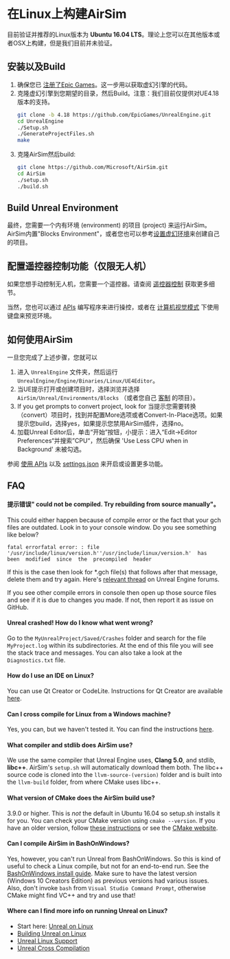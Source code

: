 # 在Linux上构建AirSim

目前验证并推荐的Linux版本为 **Ubuntu 16.04 LTS**。理论上您可以在其他版本或者OSX上构建，但是我们目前并未验证。

## 安装以及Build

1. 确保您已 [注册了Epic Games](https://docs.unrealengine.com/latest/INT/Platforms/Linux/BeginnerLinuxDeveloper/SettingUpAnUnrealWorkflow/1/index.html)。这一步用以获取虚幻引擎的代码。
2. 克隆虚幻引擎到您期望的目录，然后Build。注意：我们目前仅提供对UE4.18版本的支持。
   ```bash
   git clone -b 4.18 https://github.com/EpicGames/UnrealEngine.git
   cd UnrealEngine
   ./Setup.sh
   ./GenerateProjectFiles.sh
   make
   ```
3. 克隆AirSim然后build:
   ```bash
   git clone https://github.com/Microsoft/AirSim.git
   cd AirSim
   ./setup.sh
   ./build.sh
   ```

## Build Unreal Environment

最终，您需要一个内有环境 (environment) 的项目 (project) 来运行AirSim。AirSim内置"Blocks Environment"，或者您也可以参考[设置虚幻环境](unreal_proj.md)来创建自己的项目。

## 配置遥控器控制功能（仅限无人机）

如果您想手动控制无人机，您需要一个遥控器。请查阅 [遥控器控制](remote_control.md) 获取更多细节。

当然，您也可以通过 [APIs](apis.md) 编写程序来进行操控，或者在 [计算机视觉模式](image_apis.md) 下使用键盘来预览环境。

## 如何使用AirSim

一旦您完成了上述步骤，您就可以

1. 进入 `UnrealEngine` 文件夹，然后运行 `UnrealEngine/Engine/Binaries/Linux/UE4Editor`。
2. 当UE提示打开或创建项目时，选择浏览并选择  `AirSim/Unreal/Environments/Blocks` （或者您自己 [客制](unreal_custenv.md) 的项目）。
3. If you get prompts to convert project, look for 当提示您需要转换（convert）项目时，找到并配置More选项或者Convert-In-Place选项。如果提示您build，选择yes，如果提示您禁用AirSim插件，选择no。
4. 加载Unreal Editor后，单击“开始”按钮，小提示：进入“Edit->Editor Preferences“并搜索”CPU“，然后确保 'Use Less CPU when in Background' 未被勾选。

参阅 [使用 APIs](apis.md) 以及 [settings.json](settings.md) 来开启或设置更多功能。

## FAQ

#### 提示错误"<MyProject> could not be compiled. Try rebuilding from source manually"。

This could either happen because of compile error or the fact that your gch files are outdated. Look in to your console window. Do you see something like below?
```
fatal errorfatal error: : file  '/usr/include/linux/version.h''/usr/include/linux/version.h'  has  been  modified  since  the  precompiled  header
```

If this is the case then look for *.gch file(s) that follows after that message, delete them and try again. Here's [relevant thread](https://answers.unrealengine.com/questions/412349/linux-ue4-build-precompiled-header-fatal-error.html) on Unreal Engine forums.

If you see other compile errors in console then open up those source files and see if it is due to changes you made. If not, then report it as issue on GitHub.

#### Unreal crashed! How do I know what went wrong?

Go to the `MyUnrealProject/Saved/Crashes` folder and search for the file `MyProject.log` within its subdirectories. At the end of this file you will see the stack trace and messages. You can also take a look at the `Diagnostics.txt` file.

#### How do I use an IDE on Linux?

You can use Qt Creator or CodeLite. Instructions for Qt Creator are available [here](https://docs.unrealengine.com/latest/INT/Platforms/Linux/BeginnerLinuxDeveloper/SettingUpAnIDE/index.html).

#### Can I cross compile for Linux from a Windows machine?

Yes, you can, but we haven't tested it. You can find the instructions [here](https://docs.unrealengine.com/latest/INT/Platforms/Linux/GettingStarted/index.html).

#### What compiler and stdlib does AirSim use?

We use the same compiler that Unreal Engine uses, **Clang 5.0**, and stdlib, **libc++**. AirSim's `setup.sh` will automatically download them both. The libc++ source code is cloned into the `llvm-source-(version)` folder and is built into the `llvm-build` folder, from where CMake uses libc++.

#### What version of CMake does the AirSim build use?

3.9.0 or higher. This is *not* the default in Ubuntu 16.04 so setup.sh installs it for you. You can check your CMake version using `cmake --version`. If you have an older version, follow [these instructions](cmake_linux.md) or see the [CMake website](https://cmake.org/install/).

#### Can I compile AirSim in BashOnWindows?

Yes, however, you can't run Unreal from BashOnWindows. So this is kind of useful to check a Linux compile, but not for an end-to-end run. See the [BashOnWindows install guide](https://msdn.microsoft.com/en-us/commandline/wsl/install_guide). Make sure to have the latest version (Windows 10 Creators Edition) as previous versions had various issues. Also, don't invoke `bash` from `Visual Studio Command Prompt`, otherwise CMake might find VC++ and try and use that!

#### Where can I find more info on running Unreal on Linux?

* Start here: [Unreal on Linux](https://docs.unrealengine.com/latest/INT/Platforms/Linux/index.html)
* [Building Unreal on Linux](https://wiki.unrealengine.com/Building_On_Linux#Clang)
* [Unreal Linux Support](https://wiki.unrealengine.com/Linux_Support)
* [Unreal Cross Compilation](https://wiki.unrealengine.com/Compiling_For_Linux)
